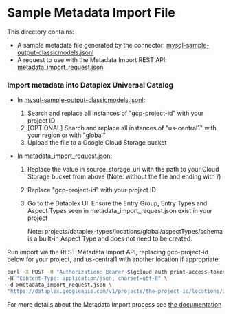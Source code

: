 # Sample Metadata Import File
This directory contains:
 * A sample metadata file generated by the connector: [mysql-sample-output-classicmodels.jsonl](mysql-sample-output-classicmodels.jsonl)
 * A request to use with the Metadata Import REST API: [metadata_import_request.json](metadata_import_request.json)

### Import metadata into Dataplex Universal Catalog

* In [mysql-sample-output-classicmodels.jsonl](mysql-sample-output-classicmodels.jsonl): 
    1. Search and replace all instances of "gcp-project-id" with your project ID
    2. [OPTIONAL] Search and replace all instances of "us-central1" with your region or with "global" 
    3. Upload the file to a Google Cloud Storage bucket

* In [metadata_import_request.json](metadata_import_request.json):
    1. Replace the value in source_storage_uri with the path to your Cloud Storage bucket from above (Note: without the file and ending with /)
    2. Replace "gcp-project-id" with your project ID
    3. Go to the Dataplex UI. Ensure the Entry Group, Entry Types and Aspect Types seen in metadata_import_request.json exist in your project
        
        Note: projects/dataplex-types/locations/global/aspectTypes/schema is a built-in Aspect Type and does not need to be created.

Run import via the REST Metadata Import API, replacing gcp-project-id below for your project, and us-central1 with another location if appropriate:

```bash
curl -X POST -H "Authorization: Bearer $(gcloud auth print-access-token)" \
-H "Content-Type: application/json; charset=utf-8" \
-d @metadata_import_request.json \
"https://dataplex.googleapis.com/v1/projects/the-project-id/locations/us-central1/metadataJobs?metadataJobId=a001"
```

For more details about the Metadata Import process see [the documentation](https://cloud.google.com/dataplex/docs/import-metadata#import-metadata)